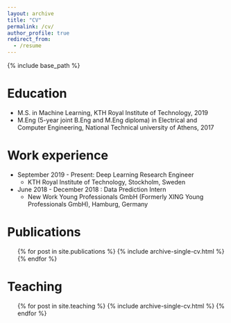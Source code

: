 ```yaml
---
layout: archive
title: "CV"
permalink: /cv/
author_profile: true
redirect_from:
  - /resume
---
```


{% include base_path %}

Education
======
* M.S. in Machine Learning, KTH Royal Institute of Technology, 2019
* M.Eng (5-year joint B.Eng and M.Eng diploma) in Electrical and Computer Engineering, National Technical university of Athens, 2017

Work experience
======
* September 2019 - Present: Deep Learning Research Engineer
    * KTH Royal Institute of Technology, Stockholm, Sweden
* June 2018 - December 2018 : Data Prediction Intern
  * New Work Young Professionals GmbH (Formerly XING Young Professionals GmbH), Hamburg, Germany

Publications
======
  <ul>{% for post in site.publications %}
    {% include archive-single-cv.html %}
  {% endfor %}</ul>
  
Teaching
======
  <ul>{% for post in site.teaching %}
    {% include archive-single-cv.html %}
  {% endfor %}</ul>
